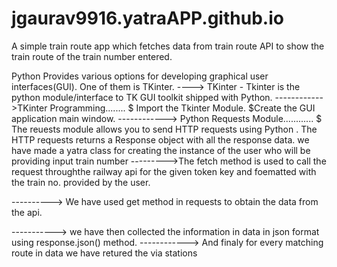 # jgaurav9916.yatraAPP.github.io
A simple train route app which fetches data from train route API to show the train route of the train number entered.


Python Provides various options for developing graphical user interfaces(GUI). One of them is TKinter.
----> TKinter - Tkinter is the python module/interface to TK GUI toolkit shipped with Python.
------------>TKinter Programming........
        $ Import the Tkinter Module.
        $Create the GUI application main window.
------------> Python Requests Module............
        $ The reuests module allows you to send HTTP requests using Python .
        The HTTP requests returns a Response object with all the response data.
we have made a yatra class for creating the instance of the user who will be providing input train number
--------->The fetch method is used to call the request throughthe railway api for the given token key and foematted with the train no. provided by the user.

---------->
We have used get method in requests to obtain the data from the api.

----------->
we have then collected the information in data in json format using response.json() method.
------------> 
And finaly for every matching route in data we have retured the via stations
